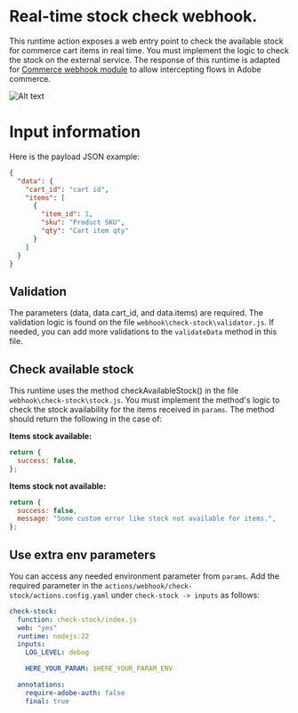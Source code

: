 # Real-time stock check webhook.

This runtime action exposes a web entry point to check the available stock for commerce cart items in real time. You must implement the logic to check the stock on the external service.
The response of this runtime is adapted for [Commerce webhook module](https://developer.adobe.com/commerce/extensibility/webhooks/) to allow intercepting flows in Adobe commerce.

![Alt text](SyncWebhookStockCheck.png "Title")

# Input information

Here is the payload JSON example:

```json
{
  "data": {
    "cart_id": "cart id",
    "items": [
      {
        "item_id": 1,
        "sku": "Product SKU",
        "qty": "Cart item qty"
      }
    ]
  }
}
```

## Validation

The parameters (data, data.cart_id, and data.items) are required. The validation logic is found on the file `webhook\check-stock\validator.js`. If needed, you can add more validations to the `validateData` method in this file.

## Check available stock

This runtime uses the method checkAvailableStock() in the file `webhook\check-stock\stock.js`. You must implement the method's logic to check the stock availability for the items received in `params`.
The method should return the following in the case of:

**Items stock available:**

```javascript
return {
  success: false,
};
```

**Items stock not available:**

```javascript
return {
  success: false,
  message: "Some custom error like stock not available for items.",
};
```

## Use extra env parameters

You can access any needed environment parameter from `params`. Add the required parameter in the `actions/webhook/check-stock/actions.config.yaml` under `check-stock -> inputs` as follows:

```yaml
check-stock:
  function: check-stock/index.js
  web: "yes"
  runtime: nodejs:22
  inputs:
    LOG_LEVEL: debug

    HERE_YOUR_PARAM: $HERE_YOUR_PARAM_ENV

  annotations:
    require-adobe-auth: false
    final: true
```
